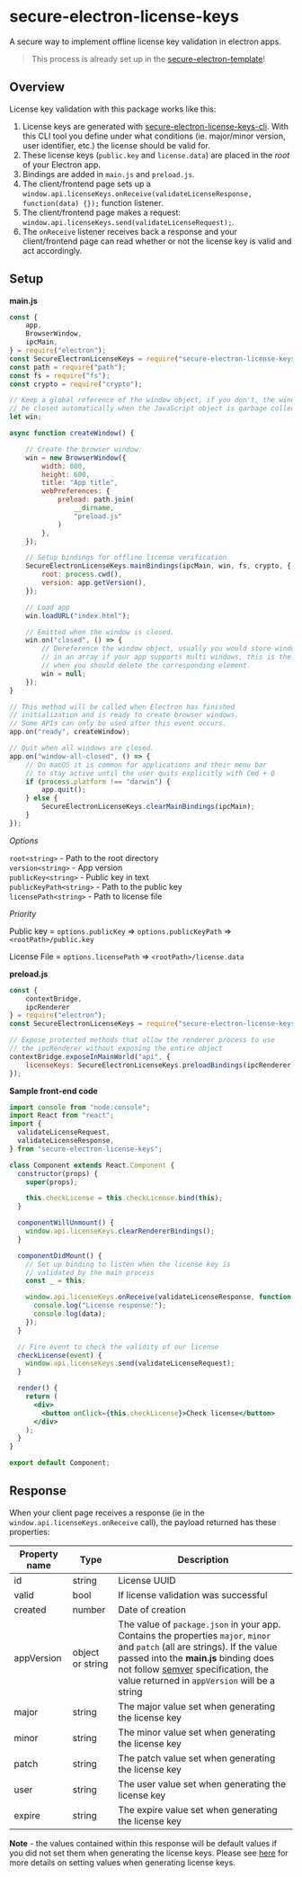 # secure-electron-license-keys

A secure way to implement offline license key validation in electron apps.

> This process is already set up in the [secure-electron-template](https://github.com/reZach/secure-electron-template)!

## Overview

License key validation with this package works like this:

1. License keys are generated with [secure-electron-license-keys-cli](https://github.com/reZach/secure-electron-license-keys-cli). With this CLI tool you define under what conditions (ie. major/minor version, user identifier, etc.) the license should be valid for.
2. These license keys (`public.key` and `license.data`) are placed in the _root_ of your Electron app.
3. Bindings are added in `main.js` and `preload.js`.
4. The client/frontend page sets up a `window.api.licenseKeys.onReceive(validateLicenseResponse, function(data) {});` function listener.
5. The client/frontend page makes a request: `window.api.licenseKeys.send(validateLicenseRequest);`.
6. The `onReceive` listener receives back a response and your client/frontend page can read whether or not the license key is valid and act accordingly.

## Setup

**main.js**

```js
const {
    app,
    BrowserWindow,
    ipcMain,
} = require("electron");
const SecureElectronLicenseKeys = require("secure-electron-license-keys");
const path = require("path");
const fs = require("fs");
const crypto = require("crypto");

// Keep a global reference of the window object, if you don't, the window will
// be closed automatically when the JavaScript object is garbage collected.
let win;

async function createWindow() {

    // Create the browser window.
    win = new BrowserWindow({
        width: 800,
        height: 600,
        title: "App title",
        webPreferences: {
            preload: path.join(
                __dirname,
                "preload.js"
            )
        },
    });

    // Setup bindings for offline license verification
    SecureElectronLicenseKeys.mainBindings(ipcMain, win, fs, crypto, {
        root: process.cwd(),
        version: app.getVersion(),
    });

    // Load app
    win.loadURL("index.html");

    // Emitted when the window is closed.
    win.on("closed", () => {
        // Dereference the window object, usually you would store windows
        // in an array if your app supports multi windows, this is the time
        // when you should delete the corresponding element.
        win = null;
    });
}

// This method will be called when Electron has finished
// initialization and is ready to create browser windows.
// Some APIs can only be used after this event occurs.
app.on("ready", createWindow);

// Quit when all windows are closed.
app.on("window-all-closed", () => {
    // On macOS it is common for applications and their menu bar
    // to stay active until the user quits explicitly with Cmd + Q
    if (process.platform !== "darwin") {
        app.quit();
    } else {
        SecureElectronLicenseKeys.clearMainBindings(ipcMain);
    }
});
```

*Options*

`root<string>` - Path to the root directory<br>
`version<string>` - App version<br>
`publicKey<string>` - Public key in text<br>
`publicKeyPath<string>` - Path to the public key<br>
`licensePath<string>` - Path to license file

*Priority*

Public key = `options.publicKey` => `options.publicKeyPath` => `<rootPath>/public.key`

License File = `options.licensePath` => `<rootPath>/license.data`

**preload.js**
```js
const {
    contextBridge,
    ipcRenderer
} = require("electron");
const SecureElectronLicenseKeys = require("secure-electron-license-keys");

// Expose protected methods that allow the renderer process to use
// the ipcRenderer without exposing the entire object
contextBridge.exposeInMainWorld("api", {
    licenseKeys: SecureElectronLicenseKeys.preloadBindings(ipcRenderer)
});
```

**Sample front-end code**
```jsx
import console from "node:console";
import React from "react";
import {
  validateLicenseRequest,
  validateLicenseResponse,
} from "secure-electron-license-keys";

class Component extends React.Component {
  constructor(props) {
    super(props);

    this.checkLicense = this.checkLicense.bind(this);
  }

  componentWillUnmount() {
    window.api.licenseKeys.clearRendererBindings();
  }

  componentDidMount() {
    // Set up binding to listen when the license key is
    // validated by the main process
    const _ = this;

    window.api.licenseKeys.onReceive(validateLicenseResponse, function (data) {
      console.log("License response:");
      console.log(data);
    });
  }

  // Fire event to check the validity of our license
  checkLicense(event) {
    window.api.licenseKeys.send(validateLicenseRequest);
  }

  render() {
    return (
      <div>
        <button onClick={this.checkLicense}>Check license</button>
      </div>
    );
  }
}

export default Component;
```

## Response
When your client page receives a response (ie in the `window.api.licenseKeys.onReceive` call), the payload returned has these properties:

|Property name|Type|Description|
|---|---|---|
|id|string|License UUID|
|valid|bool|If license validation was successful|
|created|number|Date of creation|
|appVersion|object or string|The value of `package.json` in your app. Contains the properties `major`, `minor` and `patch` (all are strings). If the value passed into the **main.js** binding does not follow [semver](https://semver.org/) specification, the value returned in `appVersion` will be a string|
|major|string|The major value set when generating the license key|
|minor|string|The minor value set when generating the license key|
|patch|string|The patch value set when generating the license key|
|user|string|The user value set when generating the license key|
|expire|string|The expire value set when generating the license key|

**Note** - the values contained within this response will be default values if you did not set them when generating the license keys. Please see [here](https://github.com/reZach/secure-electron-license-keys-cli#options) for more details on setting values when generating license keys.
